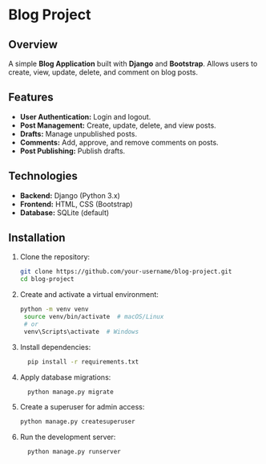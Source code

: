 # Blog Project

## Overview

A simple **Blog Application** built with **Django** and **Bootstrap**. Allows users to create, view, update, delete, and comment on blog posts.

## Features

- **User Authentication:** Login and logout.
- **Post Management:** Create, update, delete, and view posts.
- **Drafts:** Manage unpublished posts.
- **Comments:** Add, approve, and remove comments on posts.
- **Post Publishing:** Publish drafts.

## Technologies

- **Backend:** Django (Python 3.x)
- **Frontend:** HTML, CSS (Bootstrap)
- **Database:** SQLite (default)

## Installation

1. Clone the repository:
   ```bash
   git clone https://github.com/your-username/blog-project.git
   cd blog-project
2. Create and activate a virtual environment:
   ```bash
   python -m venv venv
    source venv/bin/activate  # macOS/Linux
    # or
    venv\Scripts\activate  # Windows

3. Install dependencies:
   ```bash
     pip install -r requirements.txt

4. Apply database migrations:
   ```bash
     python manage.py migrate

5. Create a superuser for admin access:
     ```bash
     python manage.py createsuperuser

6. Run the development server:
   ```bash
     python manage.py runserver

   
